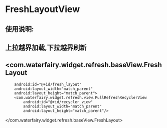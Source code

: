 # FreshLayoutView 
## 使用说明:
## 上拉越界加载,下拉越界刷新
## <com.waterfairy.widget.refresh.baseView.FreshLayout
        android:id="@+id/fresh_layout"
        android:layout_width="match_parent"
        android:layout_height="match_parent"> 
        <com.waterfairy.widget.refresh.view.PullRefreshRecyclerView
            android:id="@+id/recycler_view"
            android:layout_width="match_parent"
            android:layout_height="match_parent"/> 
</com.waterfairy.widget.refresh.baseView.FreshLayout>
